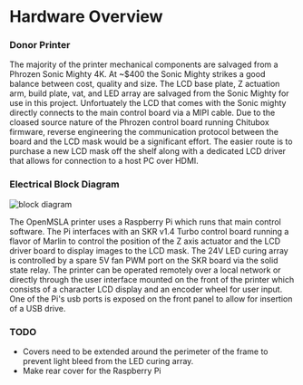 # Hardware Overview

### Donor Printer
The majority of the printer mechanical components are salvaged from a Phrozen Sonic Mighty 4K. At ~$400 the Sonic Mighty strikes a good balance between cost, quality and size. The LCD base plate, Z actuation arm, build plate, vat, and LED array are salvaged from the Sonic Mighty for use in this project. Unfortuately the LCD that comes with the Sonic mighty directly connects to the main control board via a MIPI cable. Due to the cloased source nature of the Phrozen control board running Chitubox firmware, reverse engineering the communication protocol between the board and the LCD mask would be a significant effort. The easier route is to purchase a new LCD mask off the shelf along with a dedicated LCD driver that allows for connection to a host PC over HDMI.

### Electrical Block Diagram

![block diagram](https://github.com/aprzy15/OpenMSLA/assets/14866378/6bc3d3ff-1645-4ac3-bce3-9a929354c6ad)

The OpenMSLA printer uses a Raspberry Pi which runs that main control software. The Pi interfaces with an SKR v1.4 Turbo control board running a flavor of Marlin to control the position of the Z axis actuator and the LCD driver board to display images to the LCD mask. The 24V LED curing array is controlled by a spare 5V fan PWM port on the SKR board via the solid state relay. The printer can be operated remotely over a local network or directly through the user interface mounted on the front of the printer which consists of a character LCD display and an encoder wheel for user input. One of the Pi's usb ports is exposed on the front panel to allow for insertion of a USB drive.

### TODO
- Covers need to be extended around the perimeter of the frame to prevent light bleed from the LED curing array.
- Make rear cover for the Raspberry Pi
